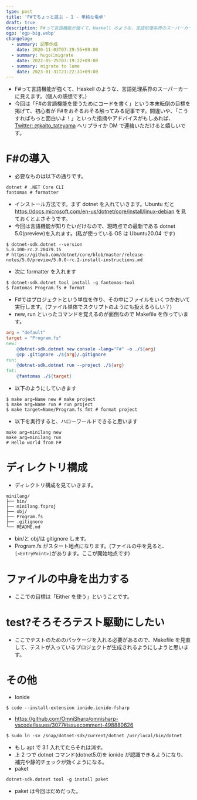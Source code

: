 ```yaml
---
type: post
title: 'F#でちょっと遊ぶ - 1 - 単純な電卓'
draft: true
description: F#って言語機能が強くて、Haskell のような、言語処理系界のスーパーカーに見えます。(個人の感想です。)
ogp: 'ogp-big.webp'
changelog:
  - summary: 記事作成
    date: 2020-11-03T07:29:55+09:00
  - summary: hugoにmigrate
    date: 2022-05-25T07:19:22+09:00
  - summary: migrate to lume
    date: 2023-01-31T21:22:31+09:00
---
```


- F#って言語機能が強くて、Haskell のような、言語処理系界のスーパーカーに見えます。(個人の感想です。)
- 今回は「F#の言語機能を使うためにコードを書く」という本末転倒の目標を掲げて、初心者が F#をおそるおそる触ってみる記事です。間違いや、「こうすればもっと面白いよ！」といった指摘やアドバイスがもしあれば、 [Twitter: @kaito_tateyama](https://twitter.com/kaito_tateyama) へリプライか DM で連絡いただけると嬉しいです。

# F#の導入

- 必要なものは以下の通りです。

```text
dotnet # .NET Core CLI
fantomas # formatter
```

- インストール方法です。まず dotnet を入れていきます。Ubuntu だと https://docs.microsoft.com/en-us/dotnet/core/install/linux-debian を見ておくとよさそうです。
- 今回は言語機能が知りたいだけなので、現時点での最新である dotnet 5.0(preview)を入れます。(私が使っている OS は Ubuntu20.04 です)

```shell
$ dotnet-sdk.dotnet --version
5.0.100-rc.2.20479.15
# https://github.com/dotnet/core/blob/master/release-notes/5.0/preview/5.0.0-rc.2-install-instructions.md
```

- 次に formatter を入れます

```shell
$ dotnet-sdk.dotnet tool install -g fantomas-tool
$ fantomas Program.fs # format
```

- F#ではプロジェクトという単位を作り、その中にファイルをいくつかおいて実行します。(ファイル単体でスクリプトのようにも扱えるらしい？)
- new, run といったコマンドを覚えるのが面倒なので Makefile を作っています。

```makefile
arg = "default"
target = "Program.fs"
new:
	@dotnet-sdk.dotnet new console -lang="F#" -o ./${arg}
	@cp .gitignore ./${arg}/.gitignore
run:
	@dotnet-sdk.dotnet run --project ./${arg}
fmt:
	@fantomas ./${target}
```

- 以下のようにしていきます

```shell
$ make arg=Name new # make project
$ make arg=Name run # run project
$ make target=Name/Program.fs fmt # format project
```

- 以下を実行すると、ハローワールドできると思います

```shell
make arg=minilang new
make arg=minilang run
# Hello world from F#
```

# ディレクトリ構成

- ディレクトリ構成を見ていきます。

```text
minilang/
├── bin/
├── minilang.fsproj
├── obj/
├── Program.fs
├── .gitignore
└── README.md
```

- bin/と obj/は gitignore します。
- Program.fs がスタート地点になります。(ファイルの中を見ると、`[<EntryPoint>]`があります。ここが開始地点です)
<!-- ファイル分割のときの話 -->

# ファイルの中身を出力する

- ここでの目標は「Either を使う」ということです。
<!-- ファイル読み込みと、エラーを出して確認 -->

# test?そろそろテスト駆動にしたい

- ここでテストのためのパッケージを入れる必要があるので、Makefile を見直して、テストが入っているプロジェクトが生成されるようにしようと思います。

# その他

- Ionide

```text
$ code --install-extension ionide.ionide-fsharp
```

- https://github.com/OmniSharp/omnisharp-vscode/issues/3077#issuecomment-498880626

```text
$ sudo ln -sv /snap/dotnet-sdk/current/dotnet /usr/local/bin/dotnet
```

- もし apt で 3.1 入れてたらそれは消す。
- 上 2 つで dotnet コマンド(dotnet5.0)を ionide が認識できるようになり、補完や静的チェックが効くようになる。
- paket

```shell
dotnet-sdk.dotnet tool -g install paket
```

- paket は今回はだめだった。
